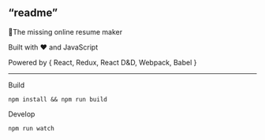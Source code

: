 ## “readme”

:memo:The missing online resume maker 

Built with :heart: and JavaScript

Powered by { React, Redux, React D&D, Webpack, Babel }

***

Build

`npm install && npm run build`

Develop

`npm run watch`